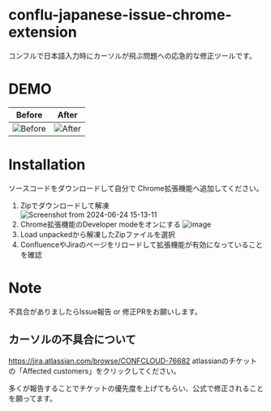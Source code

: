 # conflu-japanese-issue-chrome-extension
コンフルで日本語入力時にカーソルが飛ぶ問題への応急的な修正ツールです。

# DEMO
|Before|After|
|:-:|:-:|
|![Before](https://github.com/zusizusi/conflu-japanese-issue-chrome-extension/assets/41606073/a1402160-e1a3-4f1c-8985-3db8cf2496b4)|![After](https://github.com/zusizusi/conflu-japanese-issue-chrome-extension/assets/41606073/65afc380-5f4c-4dbf-85c5-04e6918f6856)|


# Installation
ソースコードをダウンロードして自分で Chrome拡張機能へ追加してください。

1. Zipでダウンロードして解凍 <br> 
![Screenshot from 2024-06-24 15-13-11](https://github.com/zusizusi/conflu-japanese-issue-chrome-extension/assets/41606073/bd939024-3932-4ef9-a5eb-966b7f0a7850)
1. Chrome拡張機能のDeveloper modeをオンにする
![image](https://github.com/zusizusi/conflu-japanese-issue-chrome-extension/assets/41606073/4a8e8d1b-38c8-4659-aefb-e45e96f167ef)
1. Load unpackedから解凍したZipファイルを選択
1. ConfluenceやJiraのページをリロードして拡張機能が有効になっていることを確認

# Note

不具合がありましたらIssue報告 or 修正PRをお願いします。

## カーソルの不具合について
https://jira.atlassian.com/browse/CONFCLOUD-76682
atlassianのチケットの「Affected customers」をクリックしてください。

多くが報告することでチケットの優先度を上げてもらい、公式で修正されることを願ってます。


